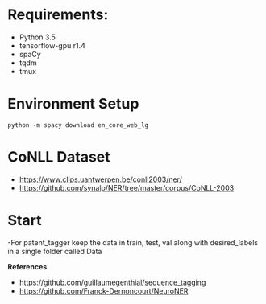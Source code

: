 # Requirements:
- Python 3.5
- tensorflow-gpu r1.4
- spaCy
- tqdm
- tmux

# Environment Setup
```commandline
python -m spacy download en_core_web_lg

```

# CoNLL Dataset
- https://www.clips.uantwerpen.be/conll2003/ner/
- https://github.com/synalp/NER/tree/master/corpus/CoNLL-2003

# Start
-For patent_tagger keep the data in train, test, val 
 along with desired_labels in a single folder called Data


**References**
- https://github.com/guillaumegenthial/sequence_tagging
- https://github.com/Franck-Dernoncourt/NeuroNER